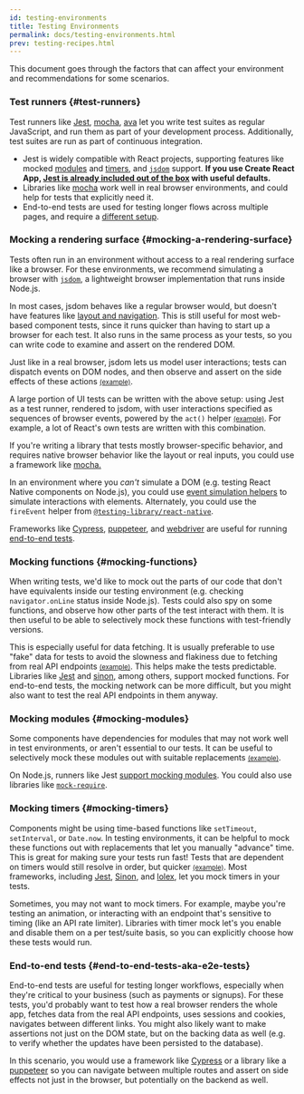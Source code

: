 ```yaml
---
id: testing-environments
title: Testing Environments
permalink: docs/testing-environments.html
prev: testing-recipes.html
---
```


<!-- This document is intended for folks who are comfortable with JavaScript, and have probably written tests with it. It acts as a reference for the differences in testing environments for React components, and how those differences affect the tests that they write. This document also assumes a slant towards web-based react-dom components, but has notes for other renderers. -->

This document goes through the factors that can affect your environment and recommendations for some scenarios.

### Test runners {#test-runners}

Test runners like [Jest](https://jestjs.io/), [mocha](https://mochajs.org/), [ava](https://github.com/avajs/ava) let you write test suites as regular JavaScript, and run them as part of your development process. Additionally, test suites are run as part of continuous integration.

- Jest is widely compatible with React projects, supporting features like mocked [modules](#mocking-modules) and [timers](#mocking-timers), and [`jsdom`](#mocking-a-rendering-surface) support. **If you use Create React App, [Jest is already included out of the box](https://facebook.github.io/create-react-app/docs/running-tests) with useful defaults.**
- Libraries like [mocha](https://mochajs.org/#running-mocha-in-the-browser) work well in real browser environments, and could help for tests that explicitly need it.
- End-to-end tests are used for testing longer flows across multiple pages, and require a [different setup](#end-to-end-tests-aka-e2e-tests).

### Mocking a rendering surface {#mocking-a-rendering-surface}

Tests often run in an environment without access to a real rendering surface like a browser. For these environments, we recommend simulating a browser with [`jsdom`](https://github.com/jsdom/jsdom), a lightweight browser implementation that runs inside Node.js.

In most cases, jsdom behaves like a regular browser would, but doesn't have features like [layout and navigation](https://github.com/jsdom/jsdom#unimplemented-parts-of-the-web-platform). This is still useful for most web-based component tests, since it runs quicker than having to start up a browser for each test. It also runs in the same process as your tests, so you can write code to examine and assert on the rendered DOM.

Just like in a real browser, jsdom lets us model user interactions; tests can dispatch events on DOM nodes, and then observe and assert on the side effects of these actions [<small>(example)</small>](/docs/testing-recipes.html#events).

A large portion of UI tests can be written with the above setup: using Jest as a test runner, rendered to jsdom, with user interactions specified as sequences of browser events, powered by the `act()` helper [<small>(example)</small>](/docs/testing-recipes.html). For example, a lot of React's own tests are written with this combination.

If you're writing a library that tests mostly browser-specific behavior, and requires native browser behavior like the layout or real inputs, you could use a framework like [mocha.](https://mochajs.org/)

In an environment where you _can't_ simulate a DOM (e.g. testing React Native components on Node.js), you could use [event simulation helpers](/docs/test-utils.html#simulate) to simulate interactions with elements. Alternately, you could use the `fireEvent` helper from [`@testing-library/react-native`](https://testing-library.com/docs/native-testing-library).

Frameworks like [Cypress](https://www.cypress.io/), [puppeteer](https://github.com/GoogleChrome/puppeteer), and [webdriver](https://www.seleniumhq.org/projects/webdriver/) are useful for running [end-to-end tests](#end-to-end-tests-aka-e2e-tests).

### Mocking functions {#mocking-functions}

When writing tests, we'd like to mock out the parts of our code that don't have equivalents inside our testing environment (e.g. checking `navigator.onLine` status inside Node.js). Tests could also spy on some functions, and observe how other parts of the test interact with them. It is then useful to be able to selectively mock these functions with test-friendly versions.

This is especially useful for data fetching. It is usually preferable to use "fake" data for tests to avoid the slowness and flakiness due to fetching from real API endpoints [<small>(example)</small>](/docs/testing-recipes.html#data-fetching). This helps make the tests predictable. Libraries like [Jest](https://jestjs.io/) and [sinon](https://sinonjs.org/), among others, support mocked functions. For end-to-end tests, the mocking network can be more difficult, but you might also want to test the real API endpoints in them anyway.

### Mocking modules {#mocking-modules}

Some components have dependencies for modules that may not work well in test environments, or aren't essential to our tests. It can be useful to selectively mock these modules out with suitable replacements [<small>(example)</small>](/docs/testing-recipes.html#mocking-modules).

On Node.js, runners like Jest [support mocking modules](https://jestjs.io/docs/en/manual-mocks). You could also use libraries like [`mock-require`](https://www.npmjs.com/package/mock-require).

### Mocking timers {#mocking-timers}

Components might be using time-based functions like `setTimeout`, `setInterval`, or `Date.now`. In testing environments, it can be helpful to mock these functions out with replacements that let you manually "advance" time. This is great for making sure your tests run fast! Tests that are dependent on timers would still resolve in order, but quicker [<small>(example)</small>](/docs/testing-recipes.html#timers). Most frameworks, including [Jest](https://jestjs.io/docs/en/timer-mocks), [Sinon](https://sinonjs.org/releases/v7.3.2/fake-timers/), and [lolex](https://github.com/sinonjs/lolex), let you mock timers in your tests.

Sometimes, you may not want to mock timers. For example, maybe you're testing an animation, or interacting with an endpoint that's sensitive to timing (like an API rate limiter). Libraries with timer mock let's you enable and disable them on a per test/suite basis, so you can explicitly choose how these tests would run.

### End-to-end tests {#end-to-end-tests-aka-e2e-tests}

End-to-end tests are useful for testing longer workflows, especially when they're critical to your business (such as payments or signups). For these tests, you'd probably want to test how a real browser renders the whole app, fetches data from the real API endpoints, uses sessions and cookies, navigates between different links. You might also likely want to make assertions not just on the DOM state, but on the backing data as well (e.g. to verify whether the updates have been persisted to the database).

In this scenario, you would use a framework like [Cypress](https://www.cypress.io/) or a library like a [puppeteer](https://github.com/GoogleChrome/puppeteer) so you can navigate between multiple routes and assert on side effects not just in the browser, but potentially on the backend as well.
